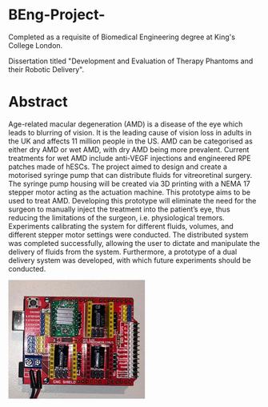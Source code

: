 # BEng-Project- 
Completed as a requisite of Biomedical Engineering degree at King's College London.

Dissertation titled "Development and Evaluation of Therapy Phantoms and their Robotic Delivery".

# Abstract

Age-related macular degeneration (AMD) is a disease of the eye which leads to blurring of vision. It is the leading cause of vision loss in adults in the UK and affects 11 million people in the US. AMD can be categorised as either dry AMD or wet AMD,
with dry AMD being more prevalent. Current treatments for wet AMD include anti-VEGF injections and engineered RPE patches made of hESCs. The project aimed to design and create a motorised syringe pump that can distribute fluids for vitreoretinal
surgery. The syringe pump housing will be created via 3D printing with a NEMA 17 stepper motor acting as the actuation machine. This prototype aims to be used to treat AMD. Developing this prototype will eliminate the need for the surgeon to
manually inject the treatment into the patient’s eye, thus reducing the limitations of the surgeon, i.e. physiological tremors. Experiments calibrating the system for different fluids, volumes, and different stepper motor settings were conducted. The distributed system was completed successfully, allowing the user to dictate and manipulate the delivery of fluids from the system. Furthermore, a prototype of a dual delivery system was developed, with which future experiments should be conducted.

![CNC](https://github.com/remytr/BEng-Project-/blob/main/Images/CNC.png?raw=true)
